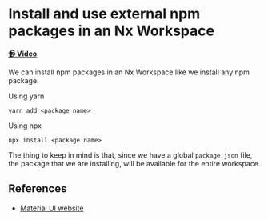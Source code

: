 # Install and use external npm packages in an Nx Workspace

**[📹 Video](https://egghead.io/lessons/egghead-install-and-use-external-npm-packages-in-an-nx-workspace)**

We can install npm packages in an Nx Workspace like we install any npm package.

Using yarn

```shell
yarn add <package name>
```
Using npx

```shell
npx install <package name>
```

The thing to keep in mind is that, since we have a global `package.json` file, the package that we are installing, will be available for the entire workspace.

## References

- [Material UI website](https://material-ui.com/)